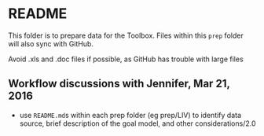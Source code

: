 # README

This folder is to prepare data for the Toolbox. Files within this `prep` folder will also sync with GitHub. 

Avoid .xls and .doc files if possible, as GitHub has trouble with large files 

## Workflow discussions with Jennifer, Mar 21, 2016

- use `README.md`s within each prep folder (eg prep/LIV) to identify data source, brief description of the goal model, and other considerations/2.0


